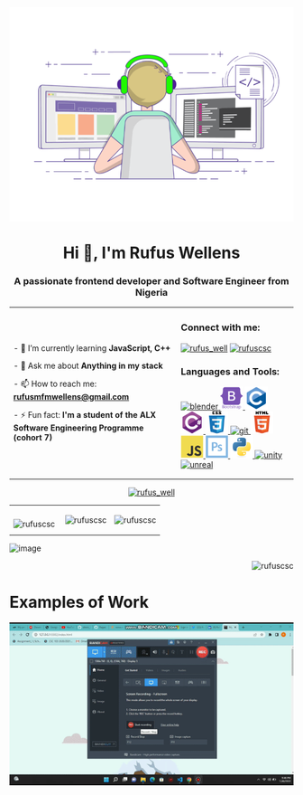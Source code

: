 <img src="https://github.com/Rufuscsc/Rufuscsc/blob/main/coding-freak.gif" alt="images" width="600" align="center">
<h1 align="center">Hi 👋, I'm Rufus Wellens</h1>
<h3 align="center">A passionate frontend developer and Software Engineer from Nigeria</h3>
<div>
       <table >
            <tr>
                <td>
                    <p>- 🌱 I’m currently learning <b>JavaScript, C++</b></p>
                    <p>- 💬 Ask me about <b>Anything in my stack</b></p>
                    <p>- 📫 How to reach me: <b><a href=rufusmfmwellens@gmail.com alt=email>rufusmfmwellens@gmail.com</a></b></p>
                    <p>- ⚡ Fun fact: <b>I'm a student of the ALX Software Engineering Programme (cohort 7)</b></p>
                </td>
                <td>
                    <h3 align="left">Connect with me:</h3>
                    <p align="left">
                    <a href="https://twitter.com/rufus_well" target="blank"><img align="center" src="https://raw.githubusercontent.com/rahuldkjain/github-profile-readme-generator/master/src/images/icons/Social/twitter.svg" alt="rufus_well" height="30" width="40" /></a>
                    <a href="https://instagram.com/rufuscsc" target="blank"><img align="center" src="https://raw.githubusercontent.com/rahuldkjain/github-profile-readme-generator/master/src/images/icons/Social/instagram.svg" alt="rufuscsc" height="30" width="40" /></a>
                    </p>
                    <h3 align="left">Languages and Tools:</h3>
                    <p align="left"> <a href="https://www.blender.org/" target="_blank" rel="noreferrer"> <img src="https://download.blender.org/branding/community/blender_community_badge_white.svg" alt="blender" width="40" height="40"/> </a> <a href="https://getbootstrap.com" target="_blank" rel="noreferrer"> <img src="https://raw.githubusercontent.com/devicons/devicon/master/icons/bootstrap/bootstrap-plain-wordmark.svg" alt="bootstrap" width="40" height="40"/> </a> <a href="https://www.cprogramming.com/" target="_blank" rel="noreferrer"> <img src="https://raw.githubusercontent.com/devicons/devicon/master/icons/c/c-original.svg" alt="c" width="40" height="40"/> </a> <a href="https://www.w3schools.com/cs/" target="_blank" rel="noreferrer"> <img src="https://raw.githubusercontent.com/devicons/devicon/master/icons/csharp/csharp-original.svg" alt="csharp" width="40" height="40"/> </a> <a href="https://www.w3schools.com/css/" target="_blank" rel="noreferrer"> <img src="https://raw.githubusercontent.com/devicons/devicon/master/icons/css3/css3-original-wordmark.svg" alt="css3" width="40" height="40"/> </a> <a href="https://git-scm.com/" target="_blank" rel="noreferrer"> <img src="https://www.vectorlogo.zone/logos/git-scm/git-scm-icon.svg" alt="git" width="40" height="40"/> </a> <a href="https://www.w3.org/html/" target="_blank" rel="noreferrer"> <img src="https://raw.githubusercontent.com/devicons/devicon/master/icons/html5/html5-original-wordmark.svg" alt="html5" width="40" height="40"/> </a> <a href="https://developer.mozilla.org/en-US/docs/Web/JavaScript" target="_blank" rel="noreferrer"> <img src="https://raw.githubusercontent.com/devicons/devicon/master/icons/javascript/javascript-original.svg" alt="javascript" width="40" height="40"/> </a> <a href="https://www.photoshop.com/en" target="_blank" rel="noreferrer"> <img src="https://raw.githubusercontent.com/devicons/devicon/master/icons/photoshop/photoshop-line.svg" alt="photoshop" width="40" height="40"/> </a> <a href="https://www.python.org" target="_blank" rel="noreferrer"> <img src="https://raw.githubusercontent.com/devicons/devicon/master/icons/python/python-original.svg" alt="python" width="40" height="40"/> </a> <a href="https://unity.com/" target="_blank" rel="noreferrer"> <img src="https://www.vectorlogo.zone/logos/unity3d/unity3d-icon.svg" alt="unity" width="40" height="40"/> </a> <a href="https://unrealengine.com/" target="_blank" rel="noreferrer"> <img src="https://raw.githubusercontent.com/kenangundogan/fontisto/036b7eca71aab1bef8e6a0518f7329f13ed62f6b/icons/svg/brand/unreal-engine.svg" alt="unreal" width="40" height="40"/> </a> </p>
                </td>
            </tr>
        </table>
</div>
<p align="center"> <a href="https://twitter.com/rufus_well" target="blank"><img src="https://img.shields.io/twitter/follow/rufus_well?logo=twitter&style=for-the-badge" alt="rufus_well" /></a> </p>
<table>
    <tr>
        <td>
            <p width="400"><img align="left" src="https://github-readme-stats.vercel.app/api/top-langs?username=rufuscsc&langs_count=6&count_private=true&layout=compact&theme=react&hide_border=true&bg_color=1d2a3a" alt="rufuscsc" /></p>
        </td>
        <td>
            <p width="400">&nbsp;<img align="center" src="https://github-readme-stats.vercel.app/api?username=rufuscsc&stroke=ffffff&background=1d2a3a&ring=5BCDEC&fire=5BCDEC&currStreakNum=ffffff&currStreakLabel=5BCDEC&sideNums=ffffff&sideLabels=ffffff&dates=ffffff&hide_border=true&theme=dark" alt="rufuscsc" /></p>
        </td>
        <td>
            <p width="400"><img align="center" src="https://github-readme-streak-stats.herokuapp.com/?user=rufuscsc&show_icons=true&count_private=true&theme=react&hide_border=true&bg_color=1d2a3a" alt="rufuscsc" /></p>
        </td>
    </tr>
</table>
<!--[![Rufus's github activity graph](https://activity-graph.herokuapp.com/graph?username=rufuscsc&theme=dracula)](https://github.com/ashutosh00710/github-readme-activity-graph)-->
<img src="https://activity-graph.herokuapp.com/graph?username=rufuscsc&bg_color=1d2a3a&color=5BCDEC&line=5BCDEC&point=FFFFFF&hide_border=true" alt="image">
<p align="right"> <img src="https://komarev.com/ghpvc/?username=rufuscsc&label=Profile%20views&color=0e75b6&style=flat" alt="rufuscsc" /> </p>
<h1>Examples of Work</h1>
<img src="https://github.com/Rufuscsc/Rufuscsc/blob/main/video%20gif.gif" alt="image" width="700">
